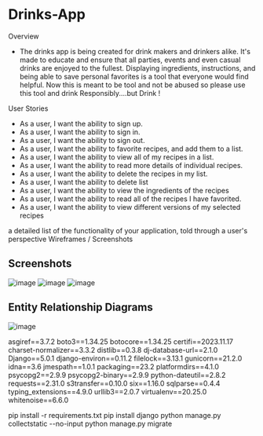 # Drinks-App

Overview
- The drinks app is being created for drink makers and drinkers alike. It's made to educate and ensure that all parties, events and even casual drinks are enjoyed to the fullest. Displaying ingredients, instructions, and being able to save personal favorites is a tool that everyone would find helpful. Now this is meant to be tool and not be abused so please use this tool and drink Responsibly....but Drink !


User Stories
  - As a user, I want the ability to sign up.
  - As a user, I want the ability to sign in. 
  - As a user, I want the ability to sign out.
  - As a user, I want the ability to favorite recipes, and add them to a list.
  - As a user, I want the ability to view all of my recipes in a list. 
  - As a user, I want the ability to read more details of individual recipes. 
  - As a user, I want the ability to delete the recipes in my list. 
  - As a user, I want the ability to delete list 
  - As a user, I want the ability to view the ingredients of the recipes
  - As a user, I want the ability to read all of the recipes I have favorited. 
  - As a user, I want the ability to view different versions of my selected recipes
    
a detailed list of the functionality of your application, told through a user's perspective
Wireframes / Screenshots

## Screenshots
![image](main_app/static/images/home.png)
![image](main_app/static/images/detail.png)
![image](main_app/static/images/home.png)
## Entity Relationship Diagrams
![image](main_app/static/images/ERD.png)

asgiref==3.7.2
boto3==1.34.25
botocore==1.34.25
certifi==2023.11.17
charset-normalizer==3.3.2
distlib==0.3.8
dj-database-url==2.1.0
Django==5.0.1
django-environ==0.11.2
filelock==3.13.1
gunicorn==21.2.0
idna==3.6
jmespath==1.0.1
packaging==23.2
platformdirs==4.1.0
psycopg2==2.9.9
psycopg2-binary==2.9.9
python-dateutil==2.8.2
requests==2.31.0
s3transfer==0.10.0
six==1.16.0
sqlparse==0.4.4
typing_extensions==4.9.0
urllib3==2.0.7
virtualenv==20.25.0
whitenoise==6.6.0



pip install -r requirements.txt
pip install django
python manage.py collectstatic --no-input
python manage.py migrate